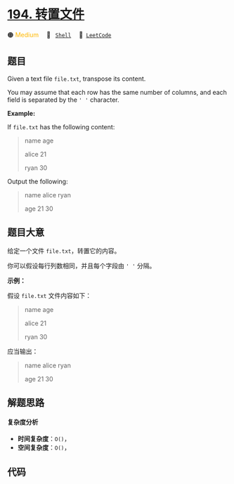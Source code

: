 # [194. 转置文件](https://leetcode.com/problems/transpose-file)

🟠 <font color=#ffb800>Medium</font>&emsp; 🔖&ensp; [`Shell`](/leetcode/outline/tag/shell.md)&emsp; 🔗&ensp;[`LeetCode`](https://leetcode.com/problems/transpose-file)


## 题目

Given a text file `file.txt`, transpose its content.

You may assume that each row has the same number of columns, and each field is
separated by the `' '` character.

**Example:**

If `file.txt` has the following content:

> 
> 
> 
> 
> 
> name age
> 
> alice 21
> 
> ryan 30
> 
> 

Output the following:

> 
> 
> 
> 
> 
> name alice ryan
> 
> age 21 30
> 
> 


## 题目大意

给定一个文件 `file.txt`，转置它的内容。

你可以假设每行列数相同，并且每个字段由 `' '` 分隔。

**示例：**

假设 `file.txt` 文件内容如下：

> 
> 
> 
> 
> 
> name age
> 
> alice 21
> 
> ryan 30
> 
> 

应当输出：

> 
> 
> 
> 
> 
> name alice ryan
> 
> age 21 30
> 
> 


## 解题思路

#### 复杂度分析

- **时间复杂度**：`O()`，
- **空间复杂度**：`O()`，

## 代码

```javascript

```